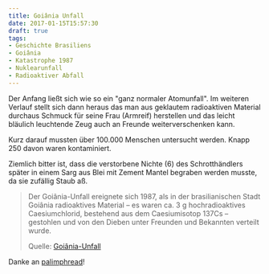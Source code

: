```yaml
---
title: Goiânia Unfall
date: 2017-01-15T15:57:30
draft: true
tags:
- Geschichte Brasiliens
- Goiânia
- Katastrophe 1987
- Nuklearunfall
- Radioaktiver Abfall
---
```


Der Anfang ließt sich wie so ein "ganz normaler Atomunfall". Im weiteren
Verlauf stellt sich dann heraus das man aus geklautem radioaktiven Material
durchaus Schmuck für seine Frau (Armreif) herstellen und das leicht
bläulich leuchtende Zeug auch an Freunde weiterverschenken kann.

Kurz darauf mussten über 100.000 Menschen untersucht werden. Knapp 250
davon waren kontaminiert.

Ziemlich bitter ist, dass die verstorbene Nichte (6) des Schrotthändlers
später in einem Sarg aus Blei mit Zement Mantel begraben werden musste, da
sie zufällig Staub aß.


> Der Goiânia-Unfall ereignete sich 1987, als in der brasilianischen Stadt
> Goiânia radioaktives Material – es waren ca. 3 g hochradioaktives
> Caesiumchlorid, bestehend aus dem Caesiumisotop 137Cs – gestohlen und von
> den Dieben unter Freunden und Bekannten verteilt wurde.
>
> Quelle: [Goiânia-Unfall](https://de.wikipedia.org/wiki/Goiânia-Unfall)

Danke an [palimphread](https://twitter.com/palimphread)!
